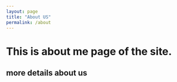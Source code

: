```yaml
---
layout: page
title: "About US"
permalink: /about
---
```


# This is about me page of the site.

## more details about us
